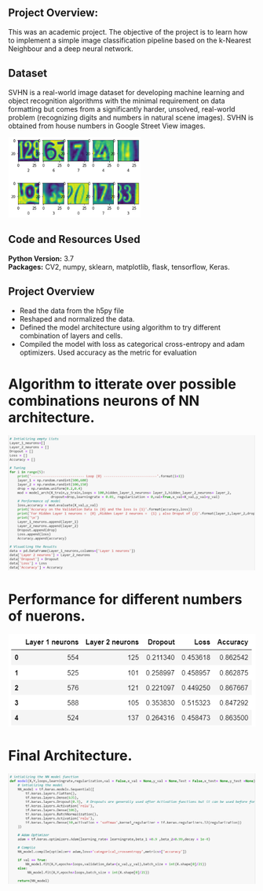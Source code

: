 
## Project Overview:
This was an academic project. The objective of the project is to learn how to implement a simple image classification pipeline based on the k-Nearest Neighbour and a deep neural network.

## Dataset
SVHN is a real-world image dataset for developing machine learning and object recognition algorithms with the 
minimal requirement on data formatting but comes from a significantly harder, unsolved, real-world problem 
(recognizing digits and numbers in natural scene images). SVHN is obtained from house numbers in Google 
Street View images.

<img target="_blank" src="https://github.com/kalpesh22-21/NN-to-classify-Street-House-View-Numbers/blob/main/images.png" width=270>

## Code and Resources Used 
**Python Version:** 3.7  
**Packages:**  CV2, numpy, sklearn, matplotlib, flask, tensorflow, Keras.

## Project Overview
* Read the data from the h5py file
* Reshaped and normalized the data.
* Defined the model architecture using algorithm to try different combination of layers and cells.
* Compiled the model with loss as categorical cross-entropy and adam optimizers. Used accuracy as the 
metric for evaluation

# Algorithm to itterate over possible combinations neurons of NN architecture.
<img target="_blank" src="https://github.com/kalpesh22-21/NN-to-classify-Street-House-View-Numbers/blob/main/NN%201.png" width=700>

# Performance for different numbers of nuerons.
<img target="_blank" src="https://github.com/kalpesh22-21/NN-to-classify-Street-House-View-Numbers/blob/main/Table.png" width=700>

# Final Architecture.
<img target="_blank" src="https://github.com/kalpesh22-21/NN-to-classify-Street-House-View-Numbers/blob/main/NN%202.png" width=700>
